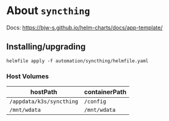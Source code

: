 About `syncthing`
===
Docs: https://bjw-s.github.io/helm-charts/docs/app-template/


Installing/upgrading
---

```shell
helmfile apply -f automation/syncthing/helmfile.yaml
```

### Host Volumes

| hostPath                 | containerPath |
|--------------------------|---------------|
| `/appdata/k3s/syncthing` | `/config`     |
| `/mnt/wdata`             | `/mnt/wdata`  |
